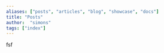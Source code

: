 ```yaml
---
aliases: ["posts", "articles", "blog", "showcase", "docs"]
title: "Posts"
author:  "simons"
tags: ["index"]
---
```


fsf
